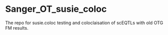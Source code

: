 # Sanger_OT_susie_coloc
The repo for susie.coloc testing and coloclaisation of scEQTLs with old OTG FM results. 

